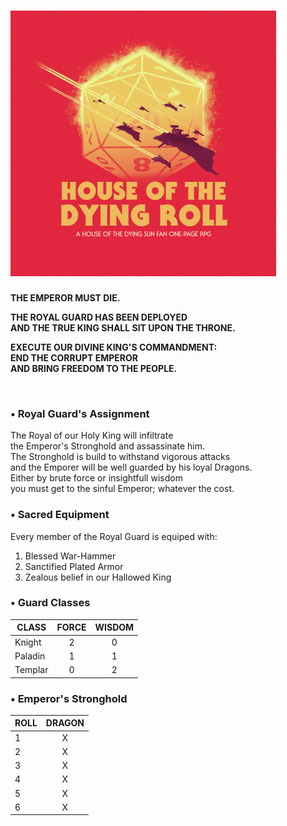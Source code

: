 # <img src="https://raw.githubusercontent.com/roelosaurus/house-of-the-dying-roll/master/cover.jpg" width="425">
  
**THE EMPEROR MUST DIE.**  
  
**THE ROYAL GUARD HAS BEEN DEPLOYED**  
**AND THE TRUE KING SHALL SIT UPON THE THRONE.**  
  
**EXECUTE OUR DIVINE KING'S COMMANDMENT:**  
**END THE CORRUPT EMPEROR**  
**AND BRING FREEDOM TO THE PEOPLE.**  

<br/>

### • Royal Guard's Assignment
  
The Royal of our Holy King will infiltrate  
the Emperor's Stronghold and assassinate him.  
The Stronghold is build to withstand vigorous attacks  
and the Emporer will be well guarded by his loyal Dragons.  
Either by brute force or insightfull wisdom    
you must get to the sinful Emperor; whatever the cost.  

### • Sacred Equipment  
  
Every member of the Royal Guard is equiped with:  
1. Blessed War-Hammer
2. Sanctified Plated Armor
3. Zealous belief in our Hallowed King

### • Guard Classes

CLASS    | FORCE | WISDOM
-------- | :---: | :----:
Knight   |   2   |    0
Paladin  |   1   |    1
Templar  |   0   |    2



### • Emperor's Stronghold

ROLL | DRAGON
---- | :----:
 1   |   X
 2   |   X
 3   |   X
 4   |   X
 5   |   X
 6   |   X

#
